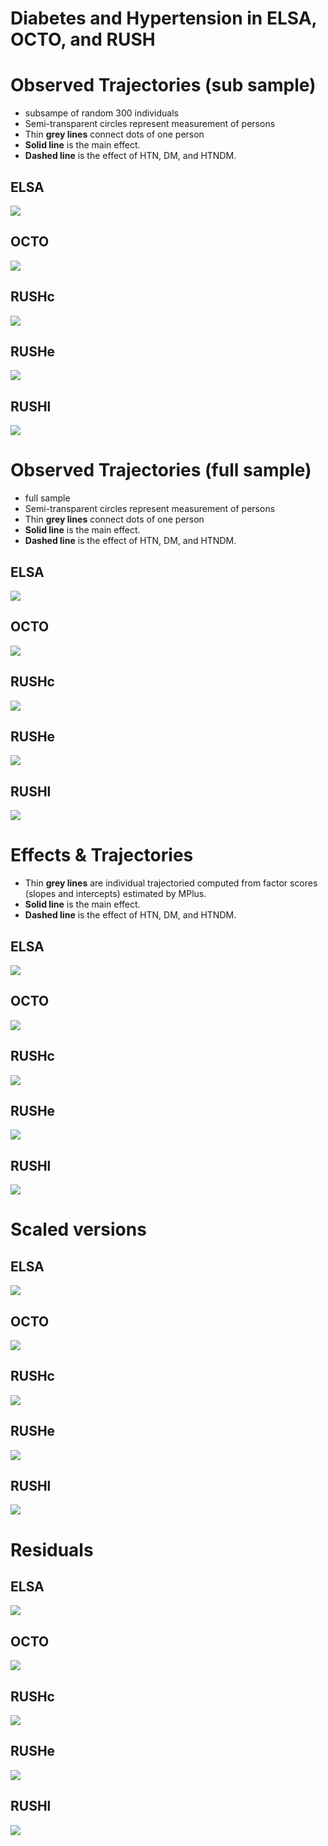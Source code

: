 # Diabetes and Hypertension in ELSA, OCTO, and RUSH


<!--  Set the working directory to the repository's base directory; this assumes the report is nested inside of only one directory.-->


<!-- Set the report-wide options, and point to the external script file. -->







 












# Observed Trajectories (sub sample)
- subsampe of random 300 individuals
- Semi-transparent circles represent measurement of persons
- Thin **grey lines** connect dots of one person
- **Solid line** is the main effect.  
- **Dashed line** is the effect of HTN, DM, and HTNDM.  

## ELSA  
![](Basic_Graphs_rmd/observedLines_ELSA_300-1.png) 

## OCTO 
![](Basic_Graphs_rmd/observedLines_OCTO_300-1.png) 

## RUSHc 
![](Basic_Graphs_rmd/observedLines_RUSHc_300-1.png) 

## RUSHe 
![](Basic_Graphs_rmd/observedLines_RUSHe_300-1.png) 

## RUSHl 
![](Basic_Graphs_rmd/observedLines_RUSHl_300-1.png) 


# Observed Trajectories (full sample)
- full sample
- Semi-transparent circles represent measurement of persons
- Thin **grey lines** connect dots of one person
- **Solid line** is the main effect.  
- **Dashed line** is the effect of HTN, DM, and HTNDM.  

## ELSA  
![](Basic_Graphs_rmd/observedLines_ELSA-1.png) 

## OCTO 
![](Basic_Graphs_rmd/observedLines_OCTO-1.png) 

## RUSHc 
![](Basic_Graphs_rmd/observedLines_RUSHc-1.png) 

## RUSHe 
![](Basic_Graphs_rmd/observedLines_RUSHe-1.png) 

## RUSHl 
![](Basic_Graphs_rmd/observedLines_RUSHl-1.png) 





# Effects & Trajectories

- Thin **grey lines** are individual trajectoried computed from factor scores (slopes and intercepts) estimated by MPlus.  
- **Solid line** is the main effect.  
- **Dashed line** is the effect of HTN, DM, and HTNDM.  

## ELSA  
![](Basic_Graphs_rmd/trajBasic_ESLA-1.png) 

## OCTO 
![](Basic_Graphs_rmd/trajBasic_OCTO-1.png) 

## RUSHc 
![](Basic_Graphs_rmd/trajBasic_RUSHc-1.png) 

## RUSHe 
![](Basic_Graphs_rmd/trajBasic_RUSHe-1.png) 

## RUSHl 
![](Basic_Graphs_rmd/trajBasic_RUSHl-1.png) 


# Scaled versions

## ELSA  
![](Basic_Graphs_rmd/trajBasic_ESLA_scaled-1.png) 

## OCTO 
![](Basic_Graphs_rmd/trajBasic_OCTO_scaled-1.png) 

## RUSHc 
![](Basic_Graphs_rmd/trajBasic_RUSHc_scaled-1.png) 

## RUSHe 
![](Basic_Graphs_rmd/trajBasic_RUSHe_scaled-1.png) 

## RUSHl 
![](Basic_Graphs_rmd/trajBasic_RUSHl_scaled-1.png) 





# Residuals

## ELSA 
![](Basic_Graphs_rmd/resid_ELSA-1.png) 

## OCTO 
![](Basic_Graphs_rmd/resid_OCTO-1.png) 


## RUSHc 
![](Basic_Graphs_rmd/resid_RUSHc-1.png) 


## RUSHe 
![](Basic_Graphs_rmd/resid_RUSHe-1.png) 


## RUSHl 
![](Basic_Graphs_rmd/resid_RUSHl-1.png) 




</br></br> </br></br></br></br></br></br></br></br></br></br></br>  
</br></br> </br></br></br></br></br></br></br></br></br></br></br>



